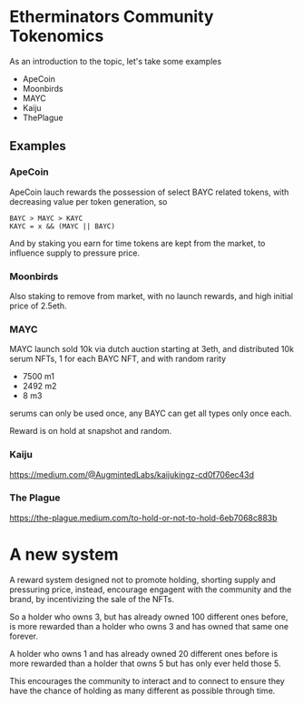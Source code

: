 Etherminators Community Tokenomics
==================================

As an introduction to the topic, let's take some examples

- ApeCoin
- Moonbirds
- MAYC
- Kaiju
- ThePlague

## Examples

### ApeCoin

ApeCoin lauch rewards the possession of select BAYC related tokens, with decreasing value per token generation, so 

```
BAYC > MAYC > KAYC
KAYC = x && (MAYC || BAYC)
```

And by staking you earn for time tokens are kept from the market, to influence supply to pressure price.

### Moonbirds

Also staking to remove from market, with no launch rewards, and high initial price of 2.5eth.

### MAYC 

MAYC launch sold 10k via dutch auction starting at 3eth, and distributed 10k serum NFTs, 1 for each BAYC NFT, and with random rarity

- 7500 m1
- 2492 m2
- 8 m3

serums can only be used once, any BAYC can get all types only once each.

Reward is on hold at snapshot and random.

### Kaiju

https://medium.com/@AugmintedLabs/kaijukingz-cd0f706ec43d

### The Plague

https://the-plague.medium.com/to-hold-or-not-to-hold-6eb7068c883b

# A new system

A reward system designed not to promote holding, shorting supply and pressuring price, instead, encourage engagent with the community and the brand, by incentivizing the sale of the NFTs. 

So a holder who owns 3, but has already owned 100 different ones before, is more rewarded than a holder who owns 3 and has owned that same one forever.

A holder who owns 1 and has already owned 20 different ones before is more rewarded than a holder that owns 5 but has only ever held those 5.

This encourages the community to interact and to connect to ensure they have the chance of holding as many different as possible through time.
